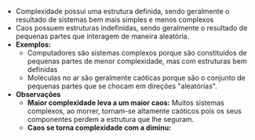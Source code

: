 - Complexidade possui uma estrutura definida, sendo geralmente o resultado de sistemas bem mais simples e menos complexos
- Caos possuem estruturas indefinidas, sendo geralmente o resultado de pequenas partes que interagem de maneira aleatória.
- **Exemplos:**
	- Computadores são sistemas complexos porque são constituídos de pequenas partes de menor complexidade, mas com estruturas bem definidas
	- Moléculas no ar são geralmente caóticas porque são o conjunto de pequenas partes que se chocam em direções "aleatórias".
- **Observações**
	- **Maior complexidade leva a um maior caos:** Muitos sistemas complexos, ao morrer, tornam-se altamente caóticos pois os seus componentes perdem a estrutura que lhe seguram.
	- **Caos se torna complexidade com a diminu:**